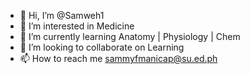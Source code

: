 - 👋 Hi, I’m @Samweh1
- 👀 I’m interested in Medicine
- 🌱 I’m currently learning Anatomy | Physiology | Chem
- 💞️ I’m looking to collaborate on Learning
- 📫 How to reach me sammyfmanicap@su.ed.ph

<!---
Samweh1/Samweh1 is a ✨ special ✨ repository because its `README.md` (this file) appears on your GitHub profile.
You can click the Preview link to take a look at your changes.
--->
